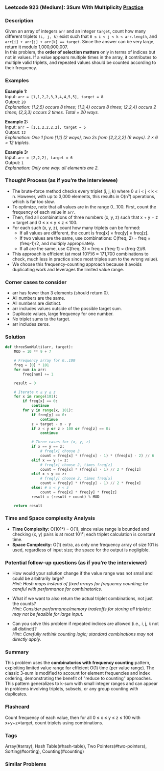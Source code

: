 ### Leetcode 923 (Medium): 3Sum With Multiplicity [Practice](https://leetcode.com/problems/3sum-with-multiplicity)

### Description  
Given an array of integers `arr` and an integer `target`, count how many different triplets `(i, j, k)` exist such that `0 ≤ i < j < k < arr.length`, and `arr[i] + arr[j] + arr[k] == target`. Since the answer can be very large, return it modulo 1,000,000,007.  
In this problem, the **order of selection matters** only in terms of indices but not in values. If a value appears multiple times in the array, it contributes to multiple valid triplets, and repeated values should be counted according to their frequency.

### Examples  

**Example 1:**  
Input: `arr = [1,1,2,2,3,3,4,4,5,5], target = 8`  
Output: `20`  
*Explanation: (1,2,5) occurs 8 times; (1,3,4) occurs 8 times; (2,2,4) occurs 2 times; (2,3,3) occurs 2 times. Total = 20 ways.*

**Example 2:**  
Input: `arr = [1,1,2,2,2,2], target = 5`  
Output: `12`  
*Explanation: One 1 from [1,1] (2 ways), two 2s from [2,2,2,2] (6 ways). 2 × 6 = 12 triplets.*

**Example 3:**  
Input: `arr = [2,2,2], target = 6`  
Output: `1`  
*Explanation: Only one way: all elements are 2.*

### Thought Process (as if you’re the interviewee)  
- The brute-force method checks every triplet (i, j, k) where 0 ≤ i < j < k < n. However, with up to 3,000 elements, this results in O(n³) operations, which is far too slow.
- To optimize, note that all values are in the range 0…100. First, count the frequency of each value in `arr`.
- Then, find all combinations of three numbers (x, y, z) such that x + y + z = target and 0 ≤ x ≤ y ≤ z ≤ 100.
- For each such (x, y, z), count how many triplets can be formed:
  - If all values are different, the count is freq[x] × freq[y] × freq[z].
  - If two values are the same, use combinations: C(freq, 2) = freq × (freq-1)/2, and multiply appropriately.
  - If all are the same, use C(freq, 3) = freq × (freq-1) × (freq-2)/6.
- This approach is efficient (at most 101³/6 ≈ 171,700 combinations to check, much less in practice since most triples sum to the wrong value).
- We choose this frequency-counting approach because it avoids duplicating work and leverages the limited value range.

### Corner cases to consider  
- arr has fewer than 3 elements (should return 0).
- All numbers are the same.
- All numbers are distinct.
- arr includes values outside of the possible target sum.
- Duplicate values, large frequency for one number.
- No triplet sums to the target.
- arr includes zeros.

### Solution

```python
def threeSumMulti(arr, target):
    MOD = 10 ** 9 + 7

    # Frequency array for 0..100
    freq = [0] * 101
    for num in arr:
        freq[num] += 1

    result = 0

    # Iterate x ≤ y ≤ z
    for x in range(101):
        if freq[x] == 0:
            continue
        for y in range(x, 101):
            if freq[y] == 0:
                continue
            z = target - x - y
            if z < y or z > 100 or freq[z] == 0:
                continue

            # Three cases for (x, y, z)
            if x == y == z:
                # freq[x] choose 3
                count = freq[x] * (freq[x] - 1) * (freq[x] - 2) // 6
            elif x == y != z:
                # freq[x] choose 2, times freq[z]
                count = freq[x] * (freq[x] - 1) // 2 * freq[z]
            elif x < y == z:
                # freq[y] choose 2, times freq[x]
                count = freq[y] * (freq[y] - 1) // 2 * freq[x]
            else: # x < y < z
                count = freq[x] * freq[y] * freq[z]
            result = (result + count) % MOD

    return result
```

### Time and Space complexity Analysis  

- **Time Complexity:** O(101²) = O(1), since value range is bounded and checking (x, y) pairs is at most 101²; each triplet calculation is constant time.
- **Space Complexity:** O(1) extra, as only one frequency array of size 101 is used, regardless of input size; the space for the output is negligible.

### Potential follow-up questions (as if you’re the interviewer)  

- How would your solution change if the value range was not small and could be arbitrarily large?  
  *Hint: Hash maps instead of fixed arrays for frequency counting; be careful with performance for combinatorics.*

- What if we want to also return the actual triplet combinations, not just the counts?  
  *Hint: Consider performance/memory tradeoffs for storing all triplets; may not be feasible for large input.*

- Can you solve this problem if repeated indices are allowed (i.e., i, j, k not all distinct)?  
  *Hint: Carefully rethink counting logic; standard combinations may not directly apply.*

### Summary
This problem uses the **combinatorics with frequency counting** pattern, exploiting limited value range for efficient O(1) time (per value range). The classic 3-sum is modified to account for element frequencies and index ordering, demonstrating the benefit of "reduce to counting" approaches. This pattern generalizes to k-sum with small integer ranges and can appear in problems involving triplets, subsets, or any group counting with duplicates.


### Flashcard
Count frequency of each value, then for all 0 ≤ x ≤ y ≤ z ≤ 100 with x+y+z=target, count triplets using combinations.

### Tags
Array(#array), Hash Table(#hash-table), Two Pointers(#two-pointers), Sorting(#sorting), Counting(#counting)

### Similar Problems
